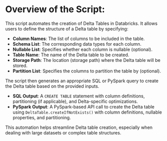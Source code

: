 # Overview of the Script:

This script automates the creation of Delta Tables in Databricks. It allows users to define the structure of a Delta table by specifying:

- **Column Names**: The list of columns to be included in the table.
- **Schema List**: The corresponding data types for each column.
- **Nullable List**: Specifies whether each column is nullable (optional).
- **Table Name**: The name of the Delta table to be created.
- **Storage Path**: The location (storage path) where the Delta table will be stored.
- **Partition List**: Specifies the columns to partition the table by (optional).

The script then generates an appropriate SQL or PySpark query to create the Delta table based on the provided inputs.

- **SQL Output**: A `CREATE TABLE` statement with column definitions, partitioning (if applicable), and Delta-specific optimizations.
- **PySpark Output**: A PySpark-based API call to create the Delta table using `DeltaTable.createIfNotExists()` with column definitions, nullable properties, and partitioning.

This automation helps streamline Delta table creation, especially when dealing with large datasets or complex table structures.
